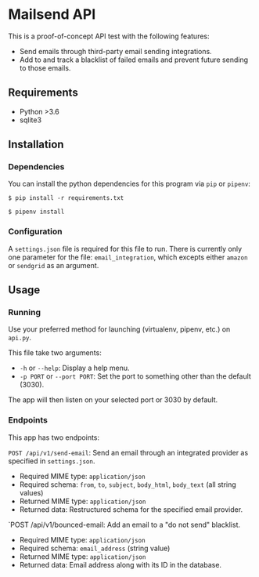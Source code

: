 # Mailsend API

This is a proof-of-concept API test with the following features:

* Send emails through third-party email sending integrations.
* Add to and track a blacklist of failed emails and prevent future sending to those emails.

## Requirements
* Python >3.6
* sqlite3

## Installation

### Dependencies
 You can install the python dependencies for this program via `pip` or `pipenv`:

```
$ pip install -r requirements.txt
```

```
$ pipenv install
```

### Configuration
A `settings.json` file is required for this file to run. There is currently only one parameter for the file: `email_integration`, which excepts either `amazon` or `sendgrid` as an argument.

## Usage
### Running
Use your preferred method for launching (virtualenv, pipenv, etc.) on `api.py`.

This file take two arguments:

* `-h` or `--help`: Display a help menu.
* `-p PORT` or `--port PORT`: Set the port to something other than the default (3030).

The app will then listen on your selected port or 3030 by default.

### Endpoints
This app has two endpoints:

`POST /api/v1/send-email`: Send an email through an integrated provider as specified in `settings.json`.

* Required MIME type: `application/json`
* Required schema: `from`, `to`, `subject`, `body_html`, `body_text` (all string values)
* Returned MIME type: `application/json`
* Returned data: Restructured schema for the specified email provider.

`POST /api/v1/bounced-email: Add an email to a "do not send" blacklist.

* Required MIME type: `application/json`
* Required schema: `email_address` (string value)
* Returned MIME type: `application/json`
* Returned data: Email address along with its ID in the database.
